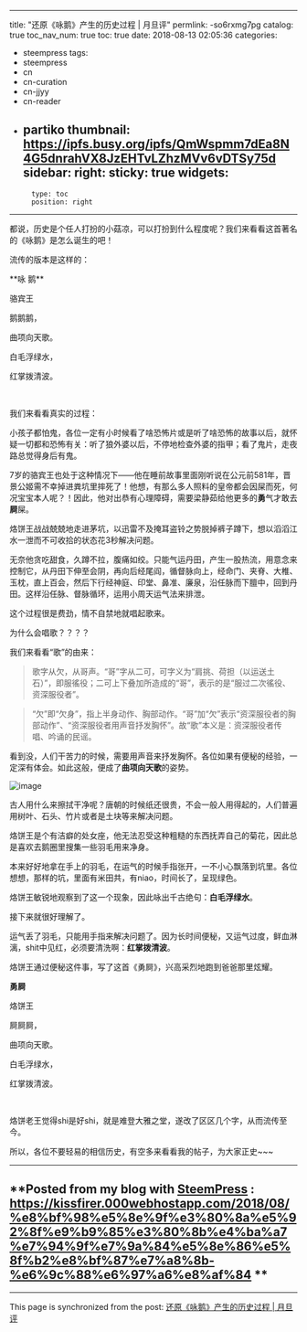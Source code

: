 
---
title: "还原《咏鹅》产生的历史过程  |  月旦评"
permlink: -so6rxmg7pg
catalog: true
toc_nav_num: true
toc: true
date: 2018-08-13 02:05:36
categories:
- steempress
tags:
- steempress
- cn
- cn-curation
- cn-jjyy
- cn-reader
- partiko
thumbnail: https://ipfs.busy.org/ipfs/QmWspmm7dEa8N4G5dnrahVX8JzEHTvLZhzMVv6vDTSy75d
sidebar:
    right:
        sticky: true
widgets:
    -
        type: toc
        position: right
---


都说，历史是个任人打扮的小菇凉，可以打扮到什么程度呢？我们来看看这首著名的《咏鹅》是怎么诞生的吧！

流传的版本是这样的：
<p>**咏 鹅**

骆宾王</p>

鹅鹅鹅，</p>

曲项向天歌。</p>

白毛浮绿水，</p>

红掌拨清波。</p>

&nbsp;

我们来看看真实的过程：

小孩子都怕鬼，各位一定有小时候看了啥恐怖片或是听了啥恐怖的故事以后，就怀疑一切都和恐怖有关：听了狼外婆以后，不停地检查外婆的指甲；看了鬼片，走夜路总觉得身后有鬼。

7岁的骆宾王也处于这种情况下——他在睡前故事里面刚听说在公元前581年，晋景公姬需不幸掉进粪坑里摔死了！他想，有那么多人照料的皇帝都会因屎而死，何况宝宝本人呢？！因此，他对出恭有心理障碍，需要梁静茹给他更多的**勇**气才敢去**屙**屎。

烙饼王战战兢兢地走进茅坑，以迅雷不及掩耳盗铃之势脱掉裤子蹲下，想以滔滔江水一泄而不可收拾的状态花3秒解决问题。

无奈他贪吃甜食，久蹲不拉，腹痛如绞。只能气运丹田，产生一股热流，用意念来控制它，从丹田下伸至会阴，再向后经尾阎，循督脉向上，经命门、夹脊、大椎、玉枕，直上百会，然后下行经神庭、印堂、鼻准、廉泉，沿任脉而下膻中，回到丹田。这样沿任脉、督脉循环，运用小周天运气法来排泄。

这个过程很是费劲，情不自禁地就唱起歌来。

为什么会唱歌？？？？

我们来看看“歌”的由来：

> 歌字从欠，从哥声。“哥”字从二可，可字义为“肩挑、荷担（以运送土石）”，即服徭役；二可上下叠加所造成的“哥”，表示的是“服过二次徭役、资深服役者”。

>“欠”即“欠身”，指上半身动作、胸部动作。“哥”加“欠”表示“资深服役者的胸部动作”、“资深服役者用声音抒发胸怀”。故“歌”本义是：资深服役者传唱、吟诵的民谣。

看到没，人们干苦力的时候，需要用声音来抒发胸怀。各位如果有便秘的经验，一定深有体会。如此这般，便成了**曲项向天歌**的姿势。

![image](https://ipfs.busy.org/ipfs/QmWspmm7dEa8N4G5dnrahVX8JzEHTvLZhzMVv6vDTSy75d)

古人用什么来擦拭干净呢？唐朝的时候纸还很贵，不会一般人用得起的，人们普遍用树叶、石头、竹片或者是土块等来解决问题。

烙饼王是个有洁癖的处女座，他无法忍受这种粗糙的东西抚弄自己的菊花，因此总是喜欢去鹅圈里搜集一些羽毛用来净身。

本来好好地拿在手上的羽毛，在运气的时候手指张开，一不小心飘落到坑里。各位想想，那样的坑，里面有米田共，有niao，时间长了，呈现绿色。

烙饼王敏锐地观察到了这一个现象，因此咏出千古绝句：**白毛浮绿水**。

接下来就很好理解了。

运气丢了羽毛，只能用手指来解决问题了。因为长时间便秘，又运气过度，鲜血淋漓，shit中见红，必须要清洗啊：**红掌拨清波**。

烙饼王通过便秘这件事，写了这首《勇屙》，兴高采烈地跑到爸爸那里炫耀。

**勇屙**

烙饼王</p>

屙屙屙，</p>

曲项向天歌。</p>

白毛浮绿水，</p>

红掌拨清波。</p>

&nbsp;

烙饼老王觉得shi是好shi，就是难登大雅之堂，遂改了区区几个字，从而流传至今。

所以，各位不要轻易的相信历史，有空多来看看我的帖子，为大家正史~~~ 

-------
**Posted from my blog with [SteemPress](https://wordpress.org/plugins/steempress/) : https://kissfirer.000webhostapp.com/2018/08/%e8%bf%98%e5%8e%9f%e3%80%8a%e5%92%8f%e9%b9%85%e3%80%8b%e4%ba%a7%e7%94%9f%e7%9a%84%e5%8e%86%e5%8f%b2%e8%bf%87%e7%a8%8b-%e6%9c%88%e6%97%a6%e8%af%84 **
-------

- - -

This page is synchronized from the post: [还原《咏鹅》产生的历史过程  |  月旦评](https://steemit.com/@julian2013/-so6rxmg7pg)
